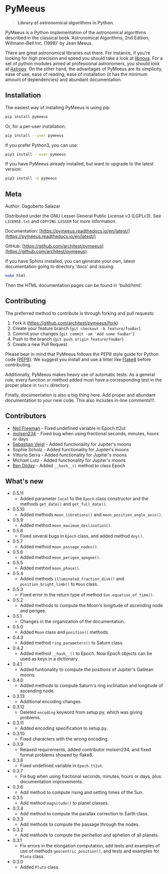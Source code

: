 # PyMeeus
> **Library of astronomical algorithms in Python**.

PyMeeus is a Python implementation of the astronomical algorithms described in
the classical book 'Astronomical Algorithms, 2nd Edition, Willmann-Bell Inc.
(1998)' by Jean Meeus.

There are great astronomical libraries out there. For instance, if you're
looking for high precision and speed you should take a look at
[libnova](http://libnova.sourceforge.net/). For a set of python modules aimed
at professional astronomers, you should look at [Astropy](http://www.astropy.org/).
On the other hand, the advantages of PyMeeus are its simplicity, ease of use,
ease of reading, ease of installation (it has the minimum amount of
dependencies) and abundant documentation.

## Installation

The easiest way of installing PyMeeus is using pip:

```sh
pip install pymeeus
```

Or, for a per-user installation:

```sh
pip install --user pymeeus
```

If you prefer Python3, you can use:

```sh
pip3 install --user pymeeus
```

If you have PyMeeus already installed, but want to upgrade to the latest version:

```sh
pip3 install -U pymeeus
```

## Meta

Author: Dagoberto Salazar

Distributed under the GNU Lesser General Public License v3 (LGPLv3). See
``LICENSE.txt`` and ``COPYING.LESSER`` for more information.

Documentation: [https://pymeeus.readthedocs.io/en/latest/](https://pymeeus.readthedocs.io/en/latest/)

GitHub: [https://github.com/architest/pymeeus](https://github.com/architest/pymeeus)

If you have Sphinx installed, you can generate your own, latest documentation going to directory 'docs' and issuing:

```sh
make html
```

Then the HTML documentation pages can be found in 'build/html'.

## Contributing

The preferred method to contribute is through forking and pull requests:

1. Fork it (<https://github.com/architest/pymeeus/fork>)
2. Create your feature branch (`git checkout -b feature/fooBar`)
3. Commit your changes (`git commit -am 'Add some fooBar'`)
4. Push to the branch (`git push origin feature/fooBar`)
5. Create a new Pull Request

Please bear in mind that PyMeeus follows the PEP8 style guide for Python code
[(PEP8)](https://www.python.org/dev/peps/pep-0008/?). We suggest you install
and use a linter like [Flake8](http://flake8.pycqa.org/en/latest/) before
contributing.

Additionally, PyMeeus makes heavy use of automatic tests. As a general rule,
every function or method added must have a corresponding test in the proper
place in `tests` directory.

Finally, documentation is also a big thing here. Add proper and abundant
documentation to your new code. This also includes in-line comments!!!.

## Contributors

* [Neil Freeman](https://github.com/fitnr) - Fixed undefined variable in Epoch.tt2ut
* [molsen234](https://github.com/molsen234) - Fixed bug when using fractional seconds, minutes, hours or days
* [Sebastian Veigl](https://github.com/sebastian1306) - Added functionality for Jupiter's moons
* Sophie Scholz - Added functionality for Jupiter's moons
* Vittorio Serra - Added functionality for Jupiter's moons
* Michael Lutz - Added functionality for Jupiter's moons
* [Ben Dilday](https://github.com/bdilday) - Added `__hash__()` method to class Epoch

## What's new

* 0.5.11
    * Added parameter `local` to the `Epoch` class constructor and the methods `get_date()` and `get_full_date()`.
* 0.5.10
    * Added methods ``moon_librations()`` and ``moon_position_angle_axis()``.
* 0.5.9
    * Added method ``moon_maximum_declination()``.
* 0.5.8
    * Fixed several bugs in ``Epoch`` class, and added method ``doy()``.
* 0.5.7
    * Added method ``moon_passage_nodes()``.
* 0.5.6
    * Added method ``moon_perigee_apogee()``.
* 0.5.5
    * Added method ``moon_phase()``.
* 0.5.4
    * Added methods ``illuminated_fraction_disk()`` and ``position_bright_limb()`` to ``Moon`` class.
* 0.5.3
    * Fixed error in the return type of method `Sun.equation_of_time()`.
* 0.5.2
    * Added methods to compute the Moon's longitude of ascending node and perigee.
* 0.5.1
    * Changes in the organization of the documentation.
* 0.5.0
    * Added `Moon` class and `position()` methods.
* 0.4.3
    * Added method `ring_parameters()` to Saturn class.
* 0.4.2
    * Added method `__hash__()` to Epoch. Now Epoch objects can be used as keys in a dictionary.
* 0.4.1
    * Added funtionality to compute the positions of Jupiter's Galilean moons.
* 0.4.0
    * Added methods to compute Saturn's ring inclination and longitude of ascending node.
* 0.3.13
    * Additional encoding changes.
* 0.3.12
    * Deleted `encoding` keyword from setup.py, which was giving problems.
* 0.3.11
    * Added encoding specification to setup.py.
* 0.3.10
    * Fixed characters with the wrong encoding.
* 0.3.9
    * Relaxed requirements, added contributor molsen234, and fixed format problems showed by flake8.
* 0.3.8
    * Fixed undefined variable in `Epoch.tt2ut`.
* 0.3.7
    * Fix bug when using fractional seconds, minutes, hours or days, plus documentation improvements.
* 0.3.6
    * Add method to compute rising and setting times of the Sun.
* 0.3.5
    * Add method `magnitude()` to planet classes.
* 0.3.4
    * Add method to compute the parallax correction to Earth class.
* 0.3.3
    * Add methods to compute the passage through the nodes.
* 0.3.2
    * Add methods to compute the perihelion and aphelion of all planets.
* 0.3.1
    * Fix errors in the elongation computation, add tests and examples of use of methods `geocentric_position()`, and tests and examples for `Pluto` class.
* 0.3.0
    * Added `Pluto` class.
